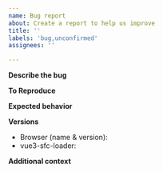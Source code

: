 ```yaml
---
name: Bug report
about: Create a report to help us improve
title: ''
labels: 'bug,unconfirmed'
assignees: ''

---
```


<!--
  - Use English language !
  - If you have a question or need assistance, use  https://github.com/FranckFreiburger/vue3-sfc-loader/discussions?discussions_q=category%3AQ%26A  instead.
  - https://jsfiddle.net/h2ft9cqd/  can help you create your test case.
-->


**Describe the bug**

<!-- A clear and concise description of what the bug is. -->

**To Reproduce**
<!-- Steps to reproduce the behavior: -->


**Expected behavior**
<!-- A clear and concise description of what you expected to happen. -->


**Versions**
 - Browser (name & version):
 - vue3-sfc-loader:


**Additional context**
<!-- Add any other context about the problem here. -->


